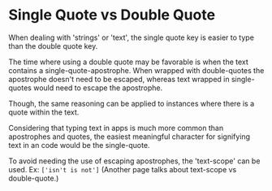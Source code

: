 # Single Quote vs Double Quote #

When dealing with 'strings' or 'text', the single quote key is easier to type than the double quote key.

The time where using a double quote may be favorable is when the text contains a single-quote-apostrophe. When wrapped with double-quotes the apostrophe doesn't need to be escaped, whereas text wrapped in single-quotes would need to escape the apostrophe.

Though, the same reasoning can be applied to instances where there is a quote within the text.

Considering that typing text in apps is much more common than apostrophes and quotes, the easiest meaningful character for signifying text in an code would be the single-quote.

To avoid needing the use of escaping apostrophes, the 'text-scope' can be used. Ex: `['isn't is not']` (Another page talks about text-scope vs double-quote.)
